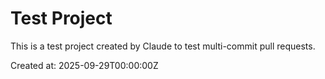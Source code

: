 # Test Project

This is a test project created by Claude to test multi-commit pull requests.

Created at: 2025-09-29T00:00:00Z